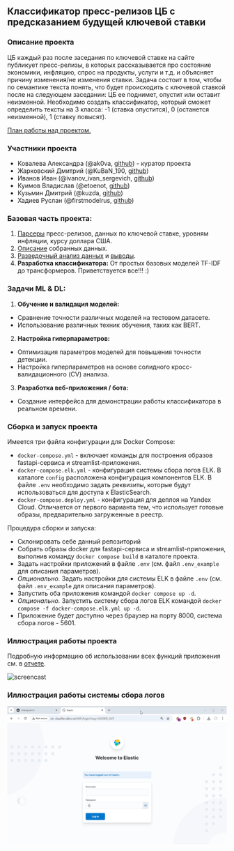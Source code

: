 ## Классификатор пресс-релизов ЦБ с предсказанием будущей ключевой ставки

### Описание проекта

ЦБ каждый раз после заседания по ключевой ставке на сайте публикует пресс-релизы, в которых рассказывается про состояние экономики, инфляцию, спрос на продукты, услуги и т.д. и объясняет причину изменения/не изменения ставки. Задача состоит в том, чтобы по семантике текста понять, что будет происходить с ключевой ставкой после на следующем заседании: ЦБ ее поднимет, опустит или оставит неизменной. Необходимо создать классификатор, который сможет определить тексты на 3 класса: -1 (ставка опустится), 0 (останется неизменной), 1 (ставку повысят).

[План работы над проектом.](checkpoint.md)

### Участники проекта

- Ковалева Александра (@ak0va, [github](https://github.com/ak0vacorp)) - куратор проекта
- Жарковский Дмитрий (@KuBaN_190, [github](https://github.com/KuBaN658))
- Иванов Иван (@ivanov_ivan_sergevich, [github](https://github.com/Ivanchenko99))
- Куимов Владислав (@etoenot, [github](https://github.com/eto-enot))
- Кузьмин Дмитрий (@kuzda, [github](https://github.com/dkzmn))
- Хадиев Руслан (@firstmodelrus, [github](https://github.com/RuslanKHAI))

### Базовая часть проекта:
1. [Парсеры](scraping) пресс-релизов, данных по ключевой ставке, уровням инфляции, курсу доллара США.
2. [Описание](dataset.md) собранных данных.
3. [Разведочный анализ данных](https://nbviewer.org/github/ai24-team-15/cbr-press-release-classifier/blob/main/eda/cbr_press_releases.ipynb) и [выводы](EDA.md).
4. **Разработка классификатора:** От простых базовых моделей TF-IDF до трансформеров. Приветствуется все!!! :) 

### Задачи ML & DL:
1. **Обучение и валидация моделей:**
- Сравнение точности различных моделей на тестовом датасете.
- Использование различных техник обучения, таких как BERT.
2. **Настройка гиперпараметров:**
- Оптимизация параметров моделей для повышения точности детекции.
- Настройка гиперпараметров на основе солидного кросс-валидационного (CV) анализа.
3. **Разработка веб-приложения / бота:**
- Создание интерфейса для демонстрации работы классификатора в реальном времени.

### Сборка и запуск проекта

Имеется три файла конфигурации для Docker Compose:
- `docker-compose.yml` - включает команды для построения образов fastapi-сервиса и streamlist-приложения.
- `docker-compose.elk.yml` - конфигурация системы сбора логов ELK. В каталоге `config` расположена конфигурация компонентов ELK. В файле `.env` необходимо задать реквизиты, которые будут использоваться для доступа к ElasticSearch.
- `docker-compose.deploy.yml` - конфигурация для деплоя на Yandex Cloud. Отличается от первого варианта тем, что использует готовые образы, предварительно загруженные в реестр.

Процедура сборки и запуска:
- Склонировать себе данный репозиторий
- Собрать образы docker для fastapi-сервиса и streamlist-приложения, выполнив команду `docker compose build` в каталоге проекта.
- Задать настройки приложений в файле `.env` (см. файл `.env_example` для описания параметров).
- *Опционально.* Задать настройки для системы ELK в файле `.env` (см. файл `.env_example` для описания параметров).
- Запустить оба приложения командой `docker compose up -d`.
- *Опционально.* Запустить систему сбора логов ELK командой `docker compose -f docker-compose.elk.yml up -d`.
- Приложение будет доступно через браузер на порту 8000, система сбора логов - 5601.

### Иллюстрация работы проекта

Подробную информацию об использовании всех функций приложения см. в [отчете](report.md).

![screencast](docs/app_screencast.gif)

### Иллюстрация работы системы сбора логов

![screencast](docs/logs_screencast.gif)

